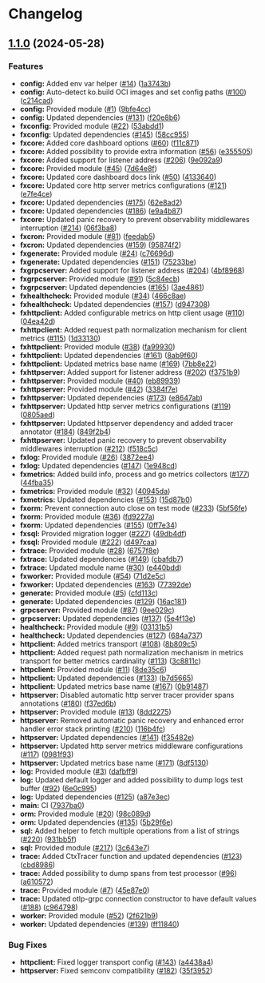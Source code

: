 # Changelog

## [1.1.0](https://github.com/ankorstore/yokai/compare/v1.0.0...v1.1.0) (2024-05-28)


### Features

* **config:** Added env var helper ([#14](https://github.com/ankorstore/yokai/issues/14)) ([1a3743b](https://github.com/ankorstore/yokai/commit/1a3743b80ed61444d49237b7b151de7f8aad2b14))
* **config:** Auto-detect ko.build OCI images and set config paths ([#100](https://github.com/ankorstore/yokai/issues/100)) ([c214cad](https://github.com/ankorstore/yokai/commit/c214cad80af6e0fa43aa3aa16af3fb159c76270f))
* **config:** Provided module ([#1](https://github.com/ankorstore/yokai/issues/1)) ([9bfe4cc](https://github.com/ankorstore/yokai/commit/9bfe4cc14b447457735ee0f23a229a7006a5b5fc))
* **config:** Updated dependencies ([#131](https://github.com/ankorstore/yokai/issues/131)) ([f20e8b6](https://github.com/ankorstore/yokai/commit/f20e8b617639607c9bc0f22cf9857505bbbd7384))
* **fxconfig:** Provided module ([#22](https://github.com/ankorstore/yokai/issues/22)) ([53abdd1](https://github.com/ankorstore/yokai/commit/53abdd1d0812c75f181a70060a706790f0967f4a))
* **fxconfig:** Updated dependencies ([#145](https://github.com/ankorstore/yokai/issues/145)) ([58cc955](https://github.com/ankorstore/yokai/commit/58cc9551ed97c7b9e463f4bd1cefd069ef348b57))
* **fxcore:** Added core dashboard options ([#60](https://github.com/ankorstore/yokai/issues/60)) ([f11c871](https://github.com/ankorstore/yokai/commit/f11c871e8e9ec2eb0c1187ee328c9abbb9369a49))
* **fxcore:** Added possibility to provide extra information ([#56](https://github.com/ankorstore/yokai/issues/56)) ([e355505](https://github.com/ankorstore/yokai/commit/e355505f182677995795e648001312f0467f51dd))
* **fxcore:** Added support for listener address ([#206](https://github.com/ankorstore/yokai/issues/206)) ([9e092a9](https://github.com/ankorstore/yokai/commit/9e092a9206a0077f6c961058d3fec539b3c2c4ac))
* **fxcore:** Provided module ([#45](https://github.com/ankorstore/yokai/issues/45)) ([7d64e8f](https://github.com/ankorstore/yokai/commit/7d64e8f16f2f0655110433aff1089752799bbd45))
* **fxcore:** Updated core dashboard docs link ([#50](https://github.com/ankorstore/yokai/issues/50)) ([4133640](https://github.com/ankorstore/yokai/commit/4133640305961b6a3322960723e6827fb68db0ec))
* **fxcore:** Updated core http server metrics configurations ([#121](https://github.com/ankorstore/yokai/issues/121)) ([e7fe4ce](https://github.com/ankorstore/yokai/commit/e7fe4ce468ee64188fe235633f85a54475095f43))
* **fxcore:** Updated dependencies ([#175](https://github.com/ankorstore/yokai/issues/175)) ([62e8ad2](https://github.com/ankorstore/yokai/commit/62e8ad2e7e7d780fb2b357a9194b4c493beeb1ac))
* **fxcore:** Updated dependencies ([#186](https://github.com/ankorstore/yokai/issues/186)) ([e9a4b87](https://github.com/ankorstore/yokai/commit/e9a4b875069aa12cf6c05323bcbf1123cac863a7))
* **fxcore:** Updated panic recovery to prevent observability middlewares interruption ([#214](https://github.com/ankorstore/yokai/issues/214)) ([06f3ba8](https://github.com/ankorstore/yokai/commit/06f3ba847dd7efae99208e8703770dc12e8b25b3))
* **fxcron:** Provided module ([#81](https://github.com/ankorstore/yokai/issues/81)) ([feedab5](https://github.com/ankorstore/yokai/commit/feedab505fbed308adbf0767e17c6661938873ba))
* **fxcron:** Updated dependencies ([#159](https://github.com/ankorstore/yokai/issues/159)) ([95874f2](https://github.com/ankorstore/yokai/commit/95874f21a181b375e6867ce957d048b9b9e023f9))
* **fxgenerate:** Provided module ([#24](https://github.com/ankorstore/yokai/issues/24)) ([c76696d](https://github.com/ankorstore/yokai/commit/c76696d51d395926b543eddd12591ce122cff341))
* **fxgenerate:** Updated dependencies ([#151](https://github.com/ankorstore/yokai/issues/151)) ([75233be](https://github.com/ankorstore/yokai/commit/75233be78d58fbdf0434399a3e34a25b653cec2f))
* **fxgrpcserver:** Added support for listener address ([#204](https://github.com/ankorstore/yokai/issues/204)) ([4bf8968](https://github.com/ankorstore/yokai/commit/4bf89684121dae4e24bbc63a4199102da378b1ce))
* **fxgrpcserver:** Provided module ([#91](https://github.com/ankorstore/yokai/issues/91)) ([5c84ecb](https://github.com/ankorstore/yokai/commit/5c84ecbc5970dda3f702af7ed15622296fa4ea22))
* **fxgrpcserver:** Updated dependencies ([#165](https://github.com/ankorstore/yokai/issues/165)) ([3ae4861](https://github.com/ankorstore/yokai/commit/3ae48616a5cfc9d2da245a5c70100dcce341184c))
* **fxhealthcheck:** Provided module ([#34](https://github.com/ankorstore/yokai/issues/34)) ([466c8ae](https://github.com/ankorstore/yokai/commit/466c8aed56ee349907a49748abeff6e7f7069767))
* **fxhealthcheck:** Updated dependencies ([#157](https://github.com/ankorstore/yokai/issues/157)) ([d947308](https://github.com/ankorstore/yokai/commit/d947308986462d63b2ca5f044328c5214a89fc33))
* **fxhttpclient:** Added configurable metrics on http client usage ([#110](https://github.com/ankorstore/yokai/issues/110)) ([04ea42d](https://github.com/ankorstore/yokai/commit/04ea42d717cef522c8af8875cb9c9ed930974bdf))
* **fxhttpclient:** Added request path normalization mechanism for client metrics ([#115](https://github.com/ankorstore/yokai/issues/115)) ([1d33130](https://github.com/ankorstore/yokai/commit/1d331308dfd1d377bd097c21336a67663593efcb))
* **fxhttpclient:** Provided module ([#38](https://github.com/ankorstore/yokai/issues/38)) ([fa99930](https://github.com/ankorstore/yokai/commit/fa99930f2c73eb031656c13732be06067101fcdd))
* **fxhttpclient:** Updated dependencies ([#161](https://github.com/ankorstore/yokai/issues/161)) ([8ab9f60](https://github.com/ankorstore/yokai/commit/8ab9f6074fbb71c39509526dd2cb1c656497d06f))
* **fxhttpclient:** Updated metrics base name ([#169](https://github.com/ankorstore/yokai/issues/169)) ([7bb8e22](https://github.com/ankorstore/yokai/commit/7bb8e22eb890a7a4bf932243eadc554d3a53b210))
* **fxhttpserver:** Added support for listener address ([#202](https://github.com/ankorstore/yokai/issues/202)) ([f3751b9](https://github.com/ankorstore/yokai/commit/f3751b9e7f373518e513d855a890aa4889b2c887))
* **fxhttpserver:** Provided module ([#40](https://github.com/ankorstore/yokai/issues/40)) ([eb89939](https://github.com/ankorstore/yokai/commit/eb899390a2ae8ae64e8b6ea266a7ea860d2e1fdb))
* **fxhttpserver:** Provided module ([#42](https://github.com/ankorstore/yokai/issues/42)) ([3384f7e](https://github.com/ankorstore/yokai/commit/3384f7e33681a2476a9f68b6b670601180c91a4c))
* **fxhttpserver:** Updated dependencies ([#173](https://github.com/ankorstore/yokai/issues/173)) ([e8647ab](https://github.com/ankorstore/yokai/commit/e8647abb3e6b08ad5284805ccfca66295e4d3e0d))
* **fxhttpserver:** Updated http server metrics configurations ([#119](https://github.com/ankorstore/yokai/issues/119)) ([0805aed](https://github.com/ankorstore/yokai/commit/0805aed30f0aba58db097b46aafef17d159de331))
* **fxhttpserver:** Updated httpserver dependency and added tracer annotator ([#184](https://github.com/ankorstore/yokai/issues/184)) ([849f2b4](https://github.com/ankorstore/yokai/commit/849f2b4a67bdf1b4482cdc54b73378a8253d1073))
* **fxhttpserver:** Updated panic recovery to prevent observability middlewares interruption ([#212](https://github.com/ankorstore/yokai/issues/212)) ([f518c5c](https://github.com/ankorstore/yokai/commit/f518c5cb129a39c3bbf283eb8d3a17ab6a133739))
* **fxlog:** Provided module ([#26](https://github.com/ankorstore/yokai/issues/26)) ([3872ee4](https://github.com/ankorstore/yokai/commit/3872ee4900bed55e946dbf0d0b37ac2f289ade56))
* **fxlog:** Updated dependencies ([#147](https://github.com/ankorstore/yokai/issues/147)) ([1e948cd](https://github.com/ankorstore/yokai/commit/1e948cd91cbf0e7950bc9ad9e7bf52d26bc9637d))
* **fxmetrics:** Added build info, process and go metrics collectors ([#177](https://github.com/ankorstore/yokai/issues/177)) ([44fba35](https://github.com/ankorstore/yokai/commit/44fba35499b1aa794d3b6253ad20db341e65fd4e))
* **fxmetrics:** Provided module ([#32](https://github.com/ankorstore/yokai/issues/32)) ([40945da](https://github.com/ankorstore/yokai/commit/40945dafdddea05e0381e2a28f1f6682b2dd8ebc))
* **fxmetrics:** Updated dependencies ([#153](https://github.com/ankorstore/yokai/issues/153)) ([15d87b0](https://github.com/ankorstore/yokai/commit/15d87b0f5553e8dfa6c49f36cfd4d9c8385f65cb))
* **fxorm:** Prevent connection auto close on test mode ([#233](https://github.com/ankorstore/yokai/issues/233)) ([5bf56fe](https://github.com/ankorstore/yokai/commit/5bf56fe8bca4523f93d16138179468ad778c3dc0))
* **fxorm:** Provided module ([#36](https://github.com/ankorstore/yokai/issues/36)) ([fd9227a](https://github.com/ankorstore/yokai/commit/fd9227a3822f164eb00356612dbb8efb67dd73b4))
* **fxorm:** Updated dependencies ([#155](https://github.com/ankorstore/yokai/issues/155)) ([0ff7e34](https://github.com/ankorstore/yokai/commit/0ff7e348062fd7efd9c6410c1342fa00a350db94))
* **fxsql:** Provided migration logger ([#227](https://github.com/ankorstore/yokai/issues/227)) ([49db4df](https://github.com/ankorstore/yokai/commit/49db4df13d51348bfe5ce7ca53e93fa3d0ba1839))
* **fxsql:** Provided module ([#222](https://github.com/ankorstore/yokai/issues/222)) ([d497caa](https://github.com/ankorstore/yokai/commit/d497caacc53d2c6a86d3d2332c3d5d0ddcc9bbe4))
* **fxtrace:** Provided module ([#28](https://github.com/ankorstore/yokai/issues/28)) ([6757f8e](https://github.com/ankorstore/yokai/commit/6757f8e909d6399580a7cf3c4764532bedf8afd4))
* **fxtrace:** Updated dependencies ([#149](https://github.com/ankorstore/yokai/issues/149)) ([cbafdb7](https://github.com/ankorstore/yokai/commit/cbafdb7d5ddef34ce63f680eafe28d61ed4c3df3))
* **fxtrace:** Updated module name ([#30](https://github.com/ankorstore/yokai/issues/30)) ([e440bdd](https://github.com/ankorstore/yokai/commit/e440bdd815bf7642b1694e9d96b6d0d061d85efe))
* **fxworker:** Provided module ([#54](https://github.com/ankorstore/yokai/issues/54)) ([71d2e5c](https://github.com/ankorstore/yokai/commit/71d2e5c601f4037e96a16eb346a26302cb250edc))
* **fxworker:** Updated dependencies ([#163](https://github.com/ankorstore/yokai/issues/163)) ([77392de](https://github.com/ankorstore/yokai/commit/77392de3605cef128c2b37e91ca7813376d7335a))
* **generate:** Provided module ([#5](https://github.com/ankorstore/yokai/issues/5)) ([cfd113c](https://github.com/ankorstore/yokai/commit/cfd113c4238107ad68e1ecfa6ed600567841b5bf))
* **generate:** Updated dependencies ([#129](https://github.com/ankorstore/yokai/issues/129)) ([16ac181](https://github.com/ankorstore/yokai/commit/16ac18129caca70f5384b0f84e11e0cfe7d9af86))
* **grpcserver:** Provided module ([#87](https://github.com/ankorstore/yokai/issues/87)) ([9ee029c](https://github.com/ankorstore/yokai/commit/9ee029c1c0601d51cbf0d5d752c325c5948757a7))
* **grpcserver:** Updated dependencies ([#137](https://github.com/ankorstore/yokai/issues/137)) ([5e4f13e](https://github.com/ankorstore/yokai/commit/5e4f13e8c2174764a1a172c47a7c08a1f1b4f5c5))
* **healthcheck:** Provided module ([#9](https://github.com/ankorstore/yokai/issues/9)) ([03131b5](https://github.com/ankorstore/yokai/commit/03131b5480d4788fae85d0e98703f179de22415e))
* **healthcheck:** Updated dependencies ([#127](https://github.com/ankorstore/yokai/issues/127)) ([684a737](https://github.com/ankorstore/yokai/commit/684a737096edb3673793a830715d70c795ec15ae))
* **httpclient:** Added metrics transport ([#108](https://github.com/ankorstore/yokai/issues/108)) ([8b809c5](https://github.com/ankorstore/yokai/commit/8b809c5a89c848e8862e81fc95f4bb7ba08d7964))
* **httpclient:** Added request path normalization mechanism in metrics transport for better metrics cardinality ([#113](https://github.com/ankorstore/yokai/issues/113)) ([3c8811c](https://github.com/ankorstore/yokai/commit/3c8811c878c0d446d4ca307254ab49d0b9cb40b2))
* **httpclient:** Provided module ([#11](https://github.com/ankorstore/yokai/issues/11)) ([8de35c6](https://github.com/ankorstore/yokai/commit/8de35c690182bb373895cbd2cfb67af9b52db962))
* **httpclient:** Updated dependencies ([#133](https://github.com/ankorstore/yokai/issues/133)) ([b7d5665](https://github.com/ankorstore/yokai/commit/b7d5665bf38aea0823f6739930d5fbc352b50903))
* **httpclient:** Updated metrics base name ([#167](https://github.com/ankorstore/yokai/issues/167)) ([0b91487](https://github.com/ankorstore/yokai/commit/0b91487c8e8f5a94a3878433fa0fba6380fa02fe))
* **httpserver:** Disabled automatic http server tracer provider spans annotations ([#180](https://github.com/ankorstore/yokai/issues/180)) ([f37ed6b](https://github.com/ankorstore/yokai/commit/f37ed6b25c362505eb97506631c444e8bb5e03b8))
* **httpserver:** Provided module ([#13](https://github.com/ankorstore/yokai/issues/13)) ([8dd2275](https://github.com/ankorstore/yokai/commit/8dd227563d96336faa20c8f7a81605714cb572c4))
* **httpserver:** Removed automatic panic recovery and enhanced error handler error stack printing ([#210](https://github.com/ankorstore/yokai/issues/210)) ([116b4fc](https://github.com/ankorstore/yokai/commit/116b4fc3c76bd5460cb1a4c5105d80f56989d1d7))
* **httpserver:** Updated dependencies ([#141](https://github.com/ankorstore/yokai/issues/141)) ([f35482e](https://github.com/ankorstore/yokai/commit/f35482e72b4818c6d401a9b68c0c9921e3ff943f))
* **httpserver:** Updated http server metrics middleware configurations ([#117](https://github.com/ankorstore/yokai/issues/117)) ([0981f93](https://github.com/ankorstore/yokai/commit/0981f93f599f840d46344338baaf87321132a35d))
* **httpserver:** Updated metrics base name ([#171](https://github.com/ankorstore/yokai/issues/171)) ([8df5130](https://github.com/ankorstore/yokai/commit/8df5130af80d8edd4dd935adc8d55efa16557e79))
* **log:** Provided module ([#3](https://github.com/ankorstore/yokai/issues/3)) ([dafbff9](https://github.com/ankorstore/yokai/commit/dafbff93d9f43baf9ca6e29e507571a126faf27b))
* **log:** Updated default logger and added possibility to dump logs test buffer ([#92](https://github.com/ankorstore/yokai/issues/92)) ([6e0c995](https://github.com/ankorstore/yokai/commit/6e0c9957095d3bc8d3ca77b610e472d4a0f238f0))
* **log:** Updated dependencies ([#125](https://github.com/ankorstore/yokai/issues/125)) ([a87e3ec](https://github.com/ankorstore/yokai/commit/a87e3ec976220c01613dd25bc18c0ba5b1d207da))
* **main:** CI ([7937ba0](https://github.com/ankorstore/yokai/commit/7937ba05da29d34c55e5243b5e102427ff551bae))
* **orm:** Provided module ([#20](https://github.com/ankorstore/yokai/issues/20)) ([98c089d](https://github.com/ankorstore/yokai/commit/98c089db4fb8c10db2bbc6a2f24b2869b7f848da))
* **orm:** Updated dependencies ([#135](https://github.com/ankorstore/yokai/issues/135)) ([5b29f6e](https://github.com/ankorstore/yokai/commit/5b29f6efe3d438df18b951e3356d565a9837e920))
* **sql:** Added helper to fetch multiple operations from a list of strings ([#220](https://github.com/ankorstore/yokai/issues/220)) ([931bb5f](https://github.com/ankorstore/yokai/commit/931bb5f34ceec557a99fc5c2964cc34fe3e1b062))
* **sql:** Provided module ([#217](https://github.com/ankorstore/yokai/issues/217)) ([3c643e7](https://github.com/ankorstore/yokai/commit/3c643e75d7bd3e53cf4b03a24523020981936108))
* **trace:** Added CtxTracer function and updated dependencies ([#123](https://github.com/ankorstore/yokai/issues/123)) ([cbd8986](https://github.com/ankorstore/yokai/commit/cbd8986349fcc6cecabcf4a41d5196208c594e96))
* **trace:** Added possibility to dump spans from test processor ([#96](https://github.com/ankorstore/yokai/issues/96)) ([a610572](https://github.com/ankorstore/yokai/commit/a6105722d71c7a5ace9dbde0b33062e44f8f3ada))
* **trace:** Provided module ([#7](https://github.com/ankorstore/yokai/issues/7)) ([45e87e0](https://github.com/ankorstore/yokai/commit/45e87e0d27264c6ded3bcb9da3ac336194b4d485))
* **trace:** Updated otlp-grpc connection constructor to have default values ([#188](https://github.com/ankorstore/yokai/issues/188)) ([c964798](https://github.com/ankorstore/yokai/commit/c964798aca705b6746774f3880de3b77299de307))
* **worker:** Provided module ([#52](https://github.com/ankorstore/yokai/issues/52)) ([2f621b9](https://github.com/ankorstore/yokai/commit/2f621b92fdb7aa069ca2571b1a7b14612b902a19))
* **worker:** Updated dependencies ([#139](https://github.com/ankorstore/yokai/issues/139)) ([ff11840](https://github.com/ankorstore/yokai/commit/ff1184014819a794191744b661b5ef4729f0f0a7))


### Bug Fixes

* **httpclient:** Fixed logger transport config ([#143](https://github.com/ankorstore/yokai/issues/143)) ([a4438a4](https://github.com/ankorstore/yokai/commit/a4438a4cbd9d252e3c15195c141524c7ef816590))
* **httpserver:** Fixed semconv compatibility ([#182](https://github.com/ankorstore/yokai/issues/182)) ([35f3952](https://github.com/ankorstore/yokai/commit/35f3952e662755e5a379b92b9d6c382a0df8fdbf))
